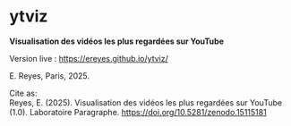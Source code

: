 # ytviz


**Visualisation des vidéos les plus regardées sur YouTube**

Version live :
https://ereyes.github.io/ytviz/

E. Reyes, Paris, 2025.

Cite as:  
Reyes, E. (2025). Visualisation des vidéos les plus regardées sur YouTube (1.0). Laboratoire Paragraphe. https://doi.org/10.5281/zenodo.15115181 



